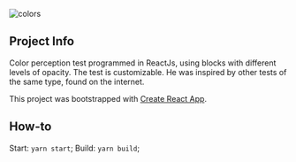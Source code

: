 ![colors](https://user-images.githubusercontent.com/46717827/76760912-526a0f00-676d-11ea-8b30-f18bb07a44c9.png)

## Project Info

Color perception test programmed in ReactJs, using blocks with different levels of opacity. The test is customizable.
He was inspired by other tests of the same type, found on the internet.

This project was bootstrapped with [Create React App](https://github.com/facebook/create-react-app).

## How-to

Start: `yarn start`;
Build: `yarn build`;
